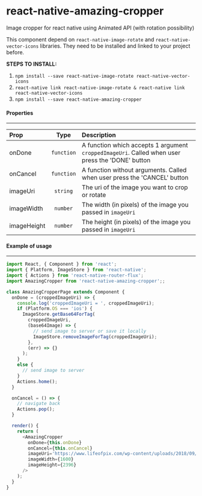 # react-native-amazing-cropper
Image cropper for react native using Animated API (with rotation possibility)

This component depend on `react-native-image-rotate` and `react-native-vector-icons` libraries. They need to be installed and linked to your project before.

**STEPS TO INSTALL:**
1. `npm install --save react-native-image-rotate react-native-vector-icons`
2. `react-native link react-native-image-rotate & react-native link react-native-vector-icons`
3. `npm install --save react-native-amazing-cropper`

#### Properties
-------------
| Prop  | Type | Description |
| :------------ |:---------------:| :---------------|
| onDone | `function` | A function which accepts 1 argument `croppedImageUri`. Called when user press the 'DONE' button |
| onCancel | `function` | A function without arguments. Called when user press the 'CANCEL' button |
| imageUri | `string` | The uri of the image you want to crop or rotate |
| imageWidth | `number` | The width (in pixels) of the image you passed in `imageUri` |
| imageHeight | `number` | The height (in pixels) of the image you passed in `imageUri` |

#### Example of usage
-------------
```javascript
import React, { Component } from 'react';
import { Platform, ImageStore } from 'react-native';
import { Actions } from 'react-native-router-flux';
import AmazingCropper from 'react-native-amazing-cropper';;

class AmazingCropperPage extends Component {
  onDone = (croppedImageUri) => {
    console.log('croppedImageUri = ', croppedImageUri);
    if (Platform.OS === 'ios') {
      ImageStore.getBase64ForTag(
        croppedImageUri,
        (base64Image) => {
          // send image to server or save it locally
          ImageStore.removeImageForTag(croppedImageUri);
        },
        (err) => {}
      );
    }
    else {
      // send image to server
    }
    Actions.home();
  }

  onCancel = () => {
    // navigate back
    Actions.pop();
  }

  render() {
    return (
      <AmazingCropper
        onDone={this.onDone}
        onCancel={this.onCancel}
        imageUri='https://www.lifeofpix.com/wp-content/uploads/2018/09/manhattan_-11-1600x2396.jpg'
        imageWidth={1600}
        imageHeight={2396}
      />
    );
  }
}
```
